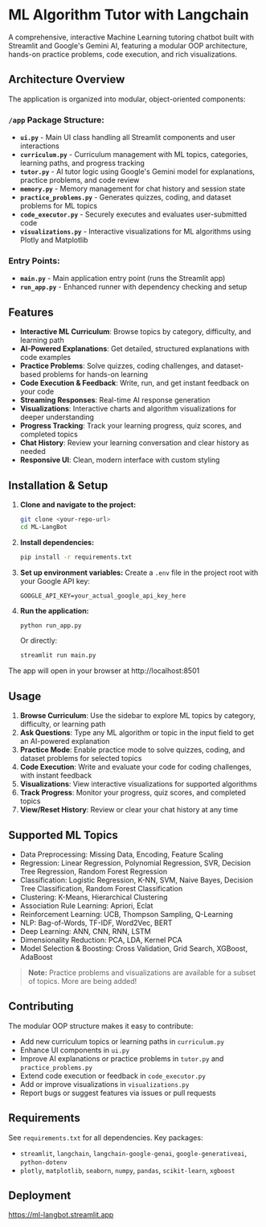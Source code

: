 # ML Algorithm Tutor with Langchain

A comprehensive, interactive Machine Learning tutoring chatbot built with Streamlit and Google's Gemini AI, featuring a modular OOP architecture, hands-on practice problems, code execution, and rich visualizations.

## Architecture Overview

The application is organized into modular, object-oriented components:

### `/app` Package Structure:
- **`ui.py`** - Main UI class handling all Streamlit components and user interactions
- **`curriculum.py`** - Curriculum management with ML topics, categories, learning paths, and progress tracking
- **`tutor.py`** - AI tutor logic using Google's Gemini model for explanations, practice problems, and code review
- **`memory.py`** - Memory management for chat history and session state
- **`practice_problems.py`** - Generates quizzes, coding, and dataset problems for ML topics
- **`code_executor.py`** - Securely executes and evaluates user-submitted code
- **`visualizations.py`** - Interactive visualizations for ML algorithms using Plotly and Matplotlib

### Entry Points:
- **`main.py`** - Main application entry point (runs the Streamlit app)
- **`run_app.py`** - Enhanced runner with dependency checking and setup

## Features

- **Interactive ML Curriculum**: Browse topics by category, difficulty, and learning path
- **AI-Powered Explanations**: Get detailed, structured explanations with code examples
- **Practice Problems**: Solve quizzes, coding challenges, and dataset-based problems for hands-on learning
- **Code Execution & Feedback**: Write, run, and get instant feedback on your code
- **Streaming Responses**: Real-time AI response generation
- **Visualizations**: Interactive charts and algorithm visualizations for deeper understanding
- **Progress Tracking**: Track your learning progress, quiz scores, and completed topics
- **Chat History**: Review your learning conversation and clear history as needed
- **Responsive UI**: Clean, modern interface with custom styling

## Installation & Setup

1. **Clone and navigate to the project:**
   ```bash
   git clone <your-repo-url>
   cd ML-LangBot
   ```

2. **Install dependencies:**
   ```bash
   pip install -r requirements.txt
   ```

3. **Set up environment variables:**
   Create a `.env` file in the project root with your Google API key:
   ```env
   GOOGLE_API_KEY=your_actual_google_api_key_here
   ```

4. **Run the application:**
   ```bash
   python run_app.py
   ```
   Or directly:
   ```bash
   streamlit run main.py
   ```

The app will open in your browser at http://localhost:8501

## Usage

1. **Browse Curriculum**: Use the sidebar to explore ML topics by category, difficulty, or learning path
2. **Ask Questions**: Type any ML algorithm or topic in the input field to get an AI-powered explanation
3. **Practice Mode**: Enable practice mode to solve quizzes, coding, and dataset problems for selected topics
4. **Code Execution**: Write and evaluate your code for coding challenges, with instant feedback
5. **Visualizations**: View interactive visualizations for supported algorithms
6. **Track Progress**: Monitor your progress, quiz scores, and completed topics
7. **View/Reset History**: Review or clear your chat history at any time

## Supported ML Topics

- Data Preprocessing: Missing Data, Encoding, Feature Scaling
- Regression: Linear Regression, Polynomial Regression, SVR, Decision Tree Regression, Random Forest Regression
- Classification: Logistic Regression, K-NN, SVM, Naive Bayes, Decision Tree Classification, Random Forest Classification
- Clustering: K-Means, Hierarchical Clustering
- Association Rule Learning: Apriori, Eclat
- Reinforcement Learning: UCB, Thompson Sampling, Q-Learning
- NLP: Bag-of-Words, TF-IDF, Word2Vec, BERT
- Deep Learning: ANN, CNN, RNN, LSTM
- Dimensionality Reduction: PCA, LDA, Kernel PCA
- Model Selection & Boosting: Cross Validation, Grid Search, XGBoost, AdaBoost

> **Note:** Practice problems and visualizations are available for a subset of topics. More are being added!

## Contributing

The modular OOP structure makes it easy to contribute:
- Add new curriculum topics or learning paths in `curriculum.py`
- Enhance UI components in `ui.py`
- Improve AI explanations or practice problems in `tutor.py` and `practice_problems.py`
- Extend code execution or feedback in `code_executor.py`
- Add or improve visualizations in `visualizations.py`
- Report bugs or suggest features via issues or pull requests

## Requirements

See `requirements.txt` for all dependencies. Key packages:
- `streamlit`, `langchain`, `langchain-google-genai`, `google-generativeai`, `python-dotenv`
- `plotly`, `matplotlib`, `seaborn`, `numpy`, `pandas`, `scikit-learn`, `xgboost`

## Deployment

   https://ml-langbot.streamlit.app
   
